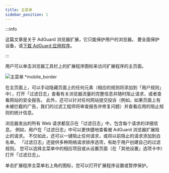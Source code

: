 ```yaml
---
title: 主菜单
sidebar_position: 1
---
```


:::info

这篇文章是关于 AdGuard 浏览器扩展，它只能保护用户的浏览器。 要全面保护设备，请[下载 AdGuard 应用程序](https://agrd.io/download-kb-adblock)。

:::

用户可以单击浏览器工具栏上的扩展程序图标来访问扩展程序的主页面。

![主菜单 \*mobile_border](https://cdn.adtidy.org/content/Kb/ad_blocker/browser_extension/ad_blocker_browser_extension_main.png)

在主页面上，可以手动隐藏页面上的任何元素（相应的规则将添加到「用户规则」中），打开「过滤日志」查看有关浏览器流量的完整信息并随时阻止请求，或者查看网站的安全报告。 此外，还可以针对任何网站提交投诉（例如，如果页面上有未被拦截的广告，我们的过滤工程师将审查报告并修复问题）并查看应用的阻止规则的统计信息。

浏览器发出的所有 Web 请求都显示在「过滤日志」中，包含每个请求的详细信息。 例如，用户在「过滤日志」中可以更快捷地查看被 AdGuard 浏览器扩展阻止的请求。 不仅如此，还可以一键阻止任何请求，或将以前阻止的请求添加到白名单。 「过滤日志」还提供多种网络请求排序选项，有助于用户创建自己的过滤规则。 您可以选择主菜单中的相应项目或从设置页面（在「其他设置」选项卡中）打开「过滤日志」。

单击扩展程序主菜单右上角的图标，您可以打开扩展程序设置或暂停保护。
